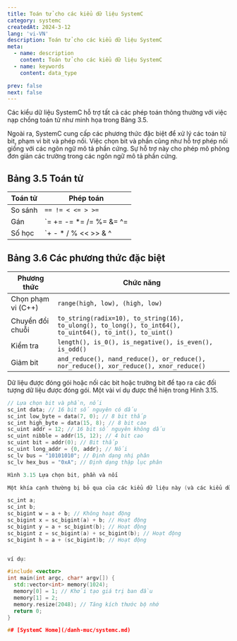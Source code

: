 ```yaml
---
title: Toán tử cho các kiểu dữ liệu SystemC
category: systemc
createdAt: 2024-3-12
lang: 'vi-VN'
description: Toán tử cho các kiểu dữ liệu SystemC
meta:
  - name: description
    content: Toán tử cho các kiểu dữ liệu SystemC
  - name: keywords
    content: data_type

prev: false
next: false
---
```


Các kiểu dữ liệu SystemC hỗ trợ tất cả các phép toán thông thường với việc nạp chồng toán tử như minh họa trong Bảng 3.5.

Ngoài ra, SystemC cung cấp các phương thức đặc biệt để xử lý các toán tử bit, phạm vi bit và phép nối. Việc chọn bit và phần cũng như hỗ trợ phép nối giống với các ngôn ngữ mô tả phần cứng. Sự hỗ trợ này cho phép mô phỏng đơn giản các trường trong các ngôn ngữ mô tả phần cứng.

## Bảng 3.5 Toán tử

| Toán tử | Phép toán |
|---|---|
| So sánh | `== != < <= > >=` |
| Gán | `= += -= *= /= %= &= ^= |= <<= >>= ` |
| Số học | `+ - * / % << >> & ^ | ~ !` |

## Bảng 3.6 Các phương thức đặc biệt

| Phương thức | Chức năng |
|---|---|
| Chọn phạm vi (C++) | `range(high, low), (high, low)` |
| Chuyển đổi chuỗi | `to_string(radix=10), to_string(16), to_ulong(), to_long(), to_int64(), to_uint64(), to_int(), to_uint()` |
| Kiểm tra | `length(), is_0(), is_negative(), is_even(), is_odd()` |
| Giảm bit | `and_reduce(), nand_reduce(), or_reduce(), nor_reduce(), xor_reduce(), xnor_reduce()` |

Dữ liệu được đóng gói hoặc nối các bit hoặc trường bit để tạo ra các đối tượng dữ liệu được đóng gói. Một vài ví dụ được thể hiện trong Hình 3.15.

```c++
// Lựa chọn bit và phần, nối
sc_int data; // 16 bit số nguyên có dấu
sc_int low_byte = data(7, 0); // 8 bit thấp
sc_int high_byte = data(15, 8); // 8 bit cao
sc_uint addr = 12; // 16 bit số nguyên không dấu
sc_uint nibble = addr(15, 12); // 4 bit cao
sc_uint bit = addr(0); // Bit thấp
sc_uint long_addr = {0, addr}; // Nối
sc_lv bus = "10101010"; // Định dạng nhị phân
sc_lv hex_bus = "0xA"; // Định dạng thập lục phân

Hình 3.15 Lựa chọn bit, phần và nối

Một khía cạnh thường bị bỏ qua của các kiểu dữ liệu này (và các kiểu dữ liệu C++) là việc trộn lẫn các kiểu dữ liệu trong các phép toán số học. Việc trộn lẫn các kiểu dữ liệu tương tự của các độ dài bit khác nhau trong các phép toán số học là ổn. Ví dụ, việc gán kết quả của một phép toán liên quan đến hai biến sc_int<n> cho một biến sc_bigint<m> không tự động mở rộng toán hạng trong sc_int<n> cho các phép tính trung gian. Để đạt được điều đó, cần phải có ít nhất một trong các toán hạng là một sc_bigint. Dưới đây là một ví dụ về phép cộng:

sc_int a;
sc_int b;
sc_bigint w = a + b; // Không hoạt động
sc_bigint x = sc_bigint(a) + b; // Hoạt động
sc_bigint y = a + sc_bigint(b); // Hoạt động
sc_bigint z = sc_bigint(a) + sc_bigint(b); // Hoạt động
sc_bigint h = a + (sc_bigint)b; // Hoạt động


ví dụ:

#include <vector>
int main(int argc, char* argv[]) {
  std::vector<int> memory(1024);
  memory[0] = 1; // Khởi tạo giá trị ban đầu
  memory[1] = 2;
  memory.resize(2048); // Tăng kích thước bộ nhớ
  return 0;
}

## [SystemC Home](/danh-muc/systemc.md)